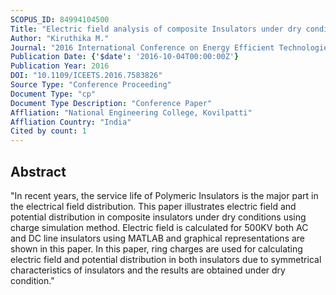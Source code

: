 ```yaml
---
SCOPUS_ID: 84994104500
Title: "Electric field analysis of composite Insulators under dry condition using Charge Simulation method"
Author: "Kiruthika M."
Journal: "2016 International Conference on Energy Efficient Technologies for Sustainability, ICEETS 2016"
Publication Date: {'$date': '2016-10-04T00:00:00Z'}
Publication Year: 2016
DOI: "10.1109/ICEETS.2016.7583826"
Source Type: "Conference Proceeding"
Document Type: "cp"
Document Type Description: "Conference Paper"
Affliation: "National Engineering College, Kovilpatti"
Affliation Country: "India"
Cited by count: 1
---
```


## Abstract
"In recent years, the service life of Polymeric Insulators is the major part in the electrical field distribution. This paper illustrates electric field and potential distribution in composite insulators under dry conditions using charge simulation method. Electric field is calculated for 500KV both AC and DC line insulators using MATLAB and graphical representations are shown in this paper. In this paper, ring charges are used for calculating electric field and potential distribution in both insulators due to symmetrical characteristics of insulators and the results are obtained under dry condition."

